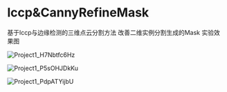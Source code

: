 # lccp&CannyRefineMask
基于lccp与边缘检测的三维点云分割方法
改善二维实例分割生成的Mask
实验效果图

![Project1_H7Nbtfc6Hz](https://user-images.githubusercontent.com/51278459/204071737-8b958ad0-0131-41c2-8f56-5fdee388903b.png)

![Project1_P5sOHJDkKu](https://user-images.githubusercontent.com/51278459/204071742-e701009b-315b-4e85-af64-bf88d09d34cf.png)

![Project1_PdpATYijbU](https://user-images.githubusercontent.com/51278459/204071746-52e84521-e5d8-44dd-86a2-3ee669883e48.png)
